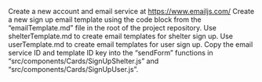 Create a new account and email service at https://www.emailjs.com/
Create a new sign up email template using the code block from the “emailTemplate.md” file in the root of the project repository.
Use shelterTemplate.md to create email templates for shelter sign up.
Use userTemplate.md to create email templates for user sign up.
Copy the email service ID and template ID key into the “sendForm” functions in “src/components/Cards/SignUpShelter.js” and “src/components/Cards/SignUpUser.js”.
